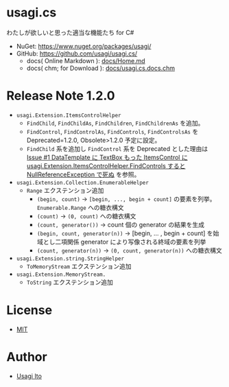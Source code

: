 # usagi.cs

わたしが欲しいと思った適当な機能たち for C#

- NuGet: https://www.nuget.org/packages/usagi/
- GitHub: https://github.com/usagi/usagi.cs/
    - docs( Online Markdown ): [docs/Home.md](docs/Home.md)
    - docs( chm; for Download ): [docs/usagi.cs.docs.chm](docs/usagi.cs.docs.chm)

# Release Note 1.2.0

- `usagi.Extension.ItemsControlHelper`
    - `FindChild`, `FindChildAs`, `FindChildren`, `FindChildrenAs` を追加。
    - `FindControl`, `FindControlAs`, `FindControls`, `FindControlsAs` を Deprecated=1.2.0, Obsolete>1.2.0 予定に設定。
    - `FindChild` 系を追加し `FindControl` 系を Deprecated とした理由は [Issue #1 DataTemplate に TextBox もった ItemsControl に usagi.Extension.ItemsControlHelper.FindControls すると NullReferenceException で死ぬ](https://github.com/usagi/usagi.cs/issues/1) を参照。 
- `usagi.Extension.Collection.EnumerableHelper`
    - `Range` エクステンション追加
        - `(begin, count)` -> `[begin, ..., begin + count]` の要素を列挙。 `Enumerable.Range` への糖衣構文
        - `(count)` -> `(0, count)` への糖衣構文
        - `(count, generator())` -> count 個の generator の結果を生成
        - `(begin, count, generator(n))` -> [begin, ... , begin + count] を始域とし二項関係 generator により写像される終域の要素を列挙
        - `(count, generator(n))` -> `(0, count, generator(n))` への糖衣構文
- `usagi.Extension.string.StringHelper`
    - `ToMemoryStream` エクステンション追加
- `usagi.Extension.MemoryStream.`
    - `ToString` エクステンション追加

# License

- [MIT](LICENSE.md)

# Author

- [Usagi Ito](https://github.com/usagi/)
